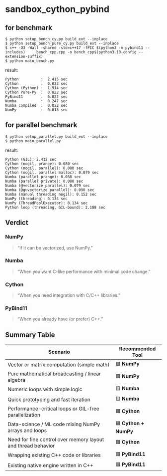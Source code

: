 # sandbox_cython_pybind

## for benchmark
```
$ python setup_bench_cy.py build_ext --inplace
$ python setup_bench_pure_cy.py build_ext --inplace
$ c++ -O3 -Wall -shared -std=c++17 -fPIC $(python3 -m pybind11 --includes)     bench_cpp.cpp -o bench_cpp$(python3.10-config --extension-suffix)
$ python main_bench.py
```
result:
```
Python          :  2.415 sec
Cython          :  0.022 sec
Cython (Python) :  1.914 sec
Cython Pure-Py  :  0.022 sec
PyBind11        :  0.022 sec
Numba           :  0.247 sec
Numba compiled  :  0.022 sec
NumPy           :  0.013 sec
```

## for parallel benchmark
```
$ python setup_parallel.py build_ext --inplace
$ python main_parallel.py
```
result:
```
Python (GIL): 2.412 sec
Cython (nogil, prange): 0.080 sec
Cython (nogil, parallel): 0.080 sec
Cython (nogil, parallel malloc): 0.079 sec
Numba (parallel prange): 0.038 sec
Numba (parallel private): 0.088 sec
Numba (@vectorize parallel): 0.079 sec
Numba (@guvectorize parallel): 0.090 sec
Numba (manual threading nogil): 0.152 sec
NumPy (threading): 0.134 sec
NumPy (ThreadPoolExecutor): 0.134 sec
Python loop (threading, GIL-bound): 2.188 sec
```

## Verdict

### NumPy
> “If it can be vectorized, use NumPy.”

### Numba

> “When you want C-like performance with minimal code change.”

### Cython

> “When you need integration with C/C++ libraries.”

### PyBind11

> “When you already have (or prefer) C++.”

## Summary Table

| Scenario | Recommended Tool |
|-----------|------------------|
| Vector or matrix computation (simple math) | 🟩 **NumPy** |
| Pure mathematical broadcasting / linear algebra | 🟩 **NumPy** |
| Numeric loops with simple logic | 🟨 **Numba** |
| Quick prototyping and fast iteration | 🟨 **Numba** |
| Performance-critical loops or GIL-free parallelization | 🟦 **Cython** |
| Data-science / ML code mixing NumPy arrays and loops | 🟦 **Cython + NumPy** |
| Need for fine control over memory layout and thread behavior | 🟦 **Cython** |
| Wrapping existing C++ code or libraries | 🟥 **PyBind11** |
| Existing native engine written in C++ | 🟥 **PyBind11** |
